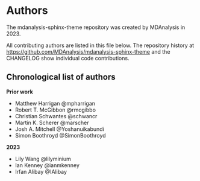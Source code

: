 # Authors

The mdanalysis-sphinx-theme repository was created by MDAnalysis in 2023.

All contributing authors are listed in this file below.
The repository history at https://github.com/MDAnalysis/mdanalysis-sphinx-theme
and the CHANGELOG show individual code contributions.

## Chronological list of authors

<!--
The rules for this file:
  * Authors are sorted chronologically, earliest to latest
  * Please format it each entry as "Preferred name <GitHub username>"
  * Your preferred name is whatever you wish to go by --
    it does *not* have to be your legal name!
  * Please start a new section for each new year
  * Don't ever delete anything
-->

**Prior work**
- Matthew Harrigan @mpharrigan
- Robert T. McGibbon @rmcgibbo
- Christian Schwantes @schwancr
- Martin K. Scherer @marscher
- Josh A. Mitchell @Yoshanuikabundi
- Simon Boothroyd @SimonBoothroyd

**2023**
- Lily Wang @lilyminium
- Ian Kenney @ianmkenney
- Irfan Alibay @IAlibay